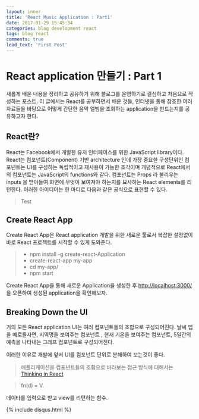 ```yaml
---
layout: inner
title: 'React Music Application : Part1'
date: 2017-01-29 15:45:34
categories: blog development react
tags: blog react
comments: true 
lead_text: 'First Post'
---
```


React application 만들기 : Part 1
==================

새롭게 배운 내용을 정리하고 공유하기 위해 블로그를 운영하기로 결심하고 처음으로 작성하는 포스트.
이 글에서는 React를 공부하면서 배운 것들, 인터넷을 통해 참조한 여러 자료들을 바탕으로 어떻게 간단한 음악 앨범을 조회하는 application을 만드는지를 공유하고자 한다.

React란?
-------------

React는 Facebook에서 개발한 유저 인터페이스를 위한 JavaScript library이다.
React는 컴포넌트(Component) 기반 architecture 인데 가장 중요한 구성단위인 컴포넌트는 UI를 구성하는 독립적이고 재사용이 가능한 조각이며 개념적으로 React에서의 컴포넌트는 JavaScript의 functions와 같다.
컴포넌트는 Props 라 불리우는 inputs 을 받아들여 화면에 무엇이 보여져야 하는지를 묘사하는 React elements를 리턴한다. 
이러한 아이디어는 한 마디로 다음과 같은 공식으로 표현할 수 있다.

> Test

Create React App
-------------
Create React App은 React application 개발을 위한 새로운 툴로서 복잡한 설정없이 바로 React 프로젝트를 시작할 수 있게 도와준다.

>- npm install -g create-react-Application
>- create-react-app my-app
>- cd my-app/
>- npm start

Create React App을 통해 새로운 Application을 생성한 후 [http://localhost:3000/](http://localhost:3000/) 을 오픈하여 생성된 application을 확인해보자.

Breaking Down the UI
-------------
거의 모든 React application UI는 여러 컴포넌트들의 조합으로 구성되어진다. 날씨 앱을 예로들자면, 지역명을 보여주는 컴포넌트
, 현재 기온을 보여주는 컴포넌트, 5일간의 예측을 나타내는 그래프 컴포넌트로 구성되어진다.

이러한 이유로 개발에 앞서 UI를 컴포넌트 단위로 분해하여 보는것이 좋다.

> 애플리케이션을 컴포넌트들의 조합으로 바라보는 접근 방식에 대해서는 [Thinking in React](https://facebook.github.io/react/docs/thinking-in-react.html)


> fn(d) = V.

데이타를 입력으로 받고 view를 리턴하는 함수.

{% include disqus.html %}
